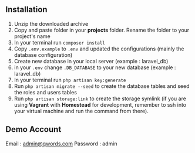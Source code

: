 ## Installation

1. Unzip the downloaded archive
2. Copy and paste folder in your **projects** folder. Rename the folder to your project's name
3. In your terminal run `composer install`
4. Copy `.env.example` to `.env` and updated the configurations (mainly the database configuration)
5. Create new database in your local server (example : laravel_db)
6. in your `.env` change `.DB_DATABASE` to your new database (example : laravel_db)
7. In your terminal run `php artisan key:generate`
8. Run `php artisan migrate --seed` to create the database tables and seed the roles and users tables
9. Run `php artisan storage:link` to create the storage symlink (if you are using **Vagrant** with **Homestead** for development, remember to ssh into your virtual machine and run the command from there).

## Demo Account
Email : admin@qwords.com
Password : admin
